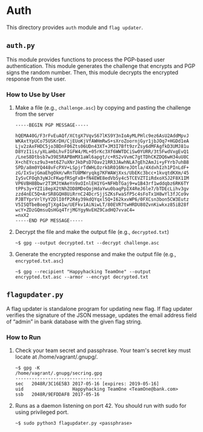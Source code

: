 # Auth

This directory provides `auth` module and `flag updater`.

## `auth.py`
This module provides functions to process the PGP-based user authentication.
This module generates the challenge that encrypts and PGP signs the random number.
Then, this module decrypts the encrypted response from the user.

### How to Use by User
1. Make a file (e.g., `challenge.asc`) by copying and pasting the challenge from the server
   ```
   -----BEGIN PGP MESSAGE-----

   hQEMA40G/F3rFvEuAQf/XCtgX7VqvS67lKS9Y3nIoAyMLPHlc9ez6AsU2AddMpvJ
   WKAxtYpUCo75USKrDH/CjEUoKjVfAWHmRwS+sXroZoornjGyr1jbJOq7+HGDd1eA
   Ljv2zAxFHDC5jo3BDnF06Zts06UDn43XT+JM3I7Bft9zrZsy6dMFAgfkD3UMJ81u
   D8YzI1is/yXLaHbLhvFIGFW4/ML+05rKc3Xf6WWTDCiSw0YURR/3t5FwdVxgEvQ1
   /LneS8Dtbsb7w39E5RAPBmMX1aWl6apgt/c+RS2vVvmC7gtTDhCKZDQ6wH34uU8C
   X+chEYcsz9u3+mt6Z7uXNrJkbPsD7Oav21RR3JAwhNLA7gEh2AmJi+yFYrb7uhB8
   SPD/a8m0YQ448vFcPXV+LSpjrTdWHLOzrkbR016NreJOtla/4XdxhIzh1PInLdF+
   zG/IxSvjGmaEhgOkH/wRnTU8MWryqkg7KFWAWjXxs/UbEKc3bcc+1kvqtdKXm/45
   IySvCFOqh3yWJcFKwpfRSgFxB+fN4EWE8edVbSy4c5TCEVZTIiRdxoXSJ2F8X1IM
   VP6VBH8Bbwr2T3MJtWAeYn9xOInlEH1YG+NFHbTGaj9+w1B43rf1wddqbz6RK6TY
   tPPs3y+YZIi8epX2tNhZOD8MDoQojHdaYwu0baqPpIX4ReJ6le7/bTDEcLihv3gv
   zzd4nEC5Q+ArSR8GQH8UiRrnC24DcrSjjSZKsFwaSfP5c4sFoTx1H8wYl3fJCo9v
   PJBTYprVrlYyY2DlI0fP2R4y39kdQYqxl5Q+I62kxvWP6/0FXCsn3bon5CW3Eutz
   V5ISQTbeBoegTjXg41w/UEFkv1AiNiwLT/80EVR7twHRDU80ZvnKiwkxz85iB28f
   wcY+ZDzGQmsuQsHGq4TrjMGYgyNvEHZ9CadHQ7vvaC4=
   =nxX2
   -----END PGP MESSAGE-----
   ```
2. Decrypt the file and make the output file (e.g., `decrypted.txt`)
   ```
   ~$ gpg --output decrypted.txt --decrypt challenge.asc
   ```
3. Generate the encrypted response and make the output file (e.g., `encrypted.txt.asc`)
   ```
   ~$ gpg --recipient "Happyhacking TeamOne" --output encrypted.txt.asc --armor --encrypt decrypted.txt
   ```

## `flagupdater.py`
A flag updater is standalone program for updating new flag.
If flag updater verifies the signature of the JSON message, updates the email address field of “admin” in bank database with the given flag string.

### How to Run
1. Check your team secret and passphrase. Your team's secret key must locate at /home/vagrant/.gnupg/.
    ```
    ~$ gpg -K
    /home/vagrant/.gnupg/secring.gpg
    --------------------------------
    sec   2048R/3C16E5B3 2017-05-16 [expires: 2019-05-16]
    uid                  Happyhacking TeamOne <TeamOne@bank.com>
    ssb   2048R/9EFDDAF8 2017-05-16
    ```
2. Runs as a daemon listening on port 42. You should run with sudo for using privileged port.
    ```
    ~$ sudo python3 flagupdater.py <passphrase>
    ```
